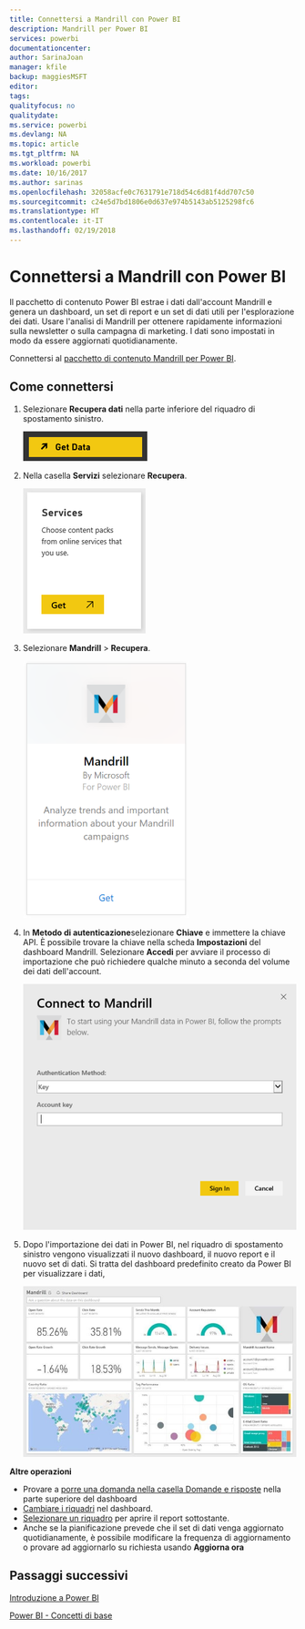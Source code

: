 ```yaml
---
title: Connettersi a Mandrill con Power BI
description: Mandrill per Power BI
services: powerbi
documentationcenter: 
author: SarinaJoan
manager: kfile
backup: maggiesMSFT
editor: 
tags: 
qualityfocus: no
qualitydate: 
ms.service: powerbi
ms.devlang: NA
ms.topic: article
ms.tgt_pltfrm: NA
ms.workload: powerbi
ms.date: 10/16/2017
ms.author: sarinas
ms.openlocfilehash: 32058acfe0c7631791e718d54c6d81f4dd707c50
ms.sourcegitcommit: c24e5d7bd1806e0d637e974b5143ab5125298fc6
ms.translationtype: HT
ms.contentlocale: it-IT
ms.lasthandoff: 02/19/2018
---
```

# <a name="connect-to-mandrill-with-power-bi"></a>Connettersi a Mandrill con Power BI
Il pacchetto di contenuto Power BI estrae i dati dall'account Mandrill e genera un dashboard, un set di report e un set di dati utili per l'esplorazione dei dati. Usare l'analisi di Mandrill per ottenere rapidamente informazioni sulla newsletter o sulla campagna di marketing. I dati sono impostati in modo da essere aggiornati quotidianamente.

Connettersi al [pacchetto di contenuto Mandrill per Power BI](http://app.powerbi.com/getdata/services/mandrill).

## <a name="how-to-connect"></a>Come connettersi
1. Selezionare **Recupera dati** nella parte inferiore del riquadro di spostamento sinistro.
   
    ![](media/service-connect-to-mandrill/getdata.png)
2. Nella casella **Servizi** selezionare **Recupera**.
   
    ![](media/service-connect-to-mandrill/services.png)
3. Selezionare **Mandrill** > **Recupera**.
   
    ![](media/service-connect-to-mandrill/mandrill.png)
4. In **Metodo di autenticazione**selezionare **Chiave** e immettere la chiave API. È possibile trovare la chiave nella scheda **Impostazioni** del dashboard Mandrill. Selezionare **Accedi** per avviare il processo di importazione che può richiedere qualche minuto a seconda del volume dei dati dell'account.
   
    ![](media/service-connect-to-mandrill/auth.png)
5. Dopo l'importazione dei dati in Power BI, nel riquadro di spostamento sinistro vengono visualizzati il nuovo dashboard, il nuovo report e il nuovo set di dati. Si tratta del dashboard predefinito creato da Power BI per visualizzare i dati,
   
    ![](media/service-connect-to-mandrill/mandrill-dashboard1.jpg)

**Altre operazioni**

* Provare a [porre una domanda nella casella Domande e risposte](power-bi-q-and-a.md) nella parte superiore del dashboard
* [Cambiare i riquadri](service-dashboard-edit-tile.md) nel dashboard.
* [Selezionare un riquadro](service-dashboard-tiles.md) per aprire il report sottostante.
* Anche se la pianificazione prevede che il set di dati venga aggiornato quotidianamente, è possibile modificare la frequenza di aggiornamento o provare ad aggiornarlo su richiesta usando **Aggiorna ora**

## <a name="next-steps"></a>Passaggi successivi
[Introduzione a Power BI](service-get-started.md)

[Power BI - Concetti di base](service-basic-concepts.md)

